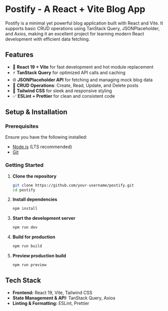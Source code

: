 # Postify - A React + Vite Blog App

Postify is a minimal yet powerful blog application built with React and Vite. It supports basic CRUD operations using TanStack Query, JSONPlaceholder, and Axios, making it an excellent project for learning modern React development with efficient data fetching.

## Features

- 🚀 **React 19 + Vite** for fast development and hot module replacement
- ⚡ **TanStack Query** for optimized API calls and caching
- 🌐 **JSONPlaceholder API** for fetching and managing mock blog data
- 🔄 **CRUD Operations**: Create, Read, Update, and Delete posts
- 🎨 **Tailwind CSS** for sleek and responsive styling
- ✅ **ESLint + Prettier** for clean and consistent code

## Setup & Installation

### Prerequisites

Ensure you have the following installed:

- [Node.js](https://nodejs.org/) (LTS recommended)
- [Git](https://git-scm.com/)

### Getting Started

1. **Clone the repository**

   ```sh
   git clone https://github.com/your-username/postify.git
   cd postify
   ```

2. **Install dependencies**

   ```sh
   npm install
   ```

3. **Start the development server**

   ```sh
   npm run dev
   ```

4. **Build for production**

   ```sh
   npm run build
   ```

5. **Preview production build**
   ```sh
   npm run preview
   ```

## Tech Stack

- **Frontend:** React 19, Vite, Tailwind CSS
- **State Management & API:** TanStack Query, Axios
- **Linting & Formatting:** ESLint, Prettier
